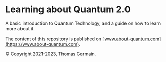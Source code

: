 
# Learning about Quantum 2.0

A basic introduction to Quantum Technology, and a guide on how to learn more about it. 

The content of this repository is published on [www.about-quantum.com](https://www.about-quantum.com).

© Copyright 2021-2023, Thomas Germain. 
